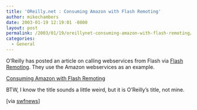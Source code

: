 ```yaml
---
title: 'OReilly.net : Consuming Amazon with Flash Remoting'
author: mikechambers
date: 2003-01-19 12:19:01 -0800
layout: post
permalink: /2003/01/19/oreillynet-consuming-amazon-with-flash-remoting/
categories:
  - General
---
```



O&#8217;Reilly has posted an article on calling webservices from Flash via [Flash Remoting][1]. They use the Amazon webservices as an example.

[Consuming Amazon with Flash Remoting][2]

BTW, I know the title sounds a little weird, but it is O&#8217;Reilly&#8217;s title, not mine.

[via [swfnews][3]]

 [1]: http://www.macromedia.com/software/flashremoting/
 [2]: http://www.oreillynet.com/pub/a/javascript/2003/01/09/flash.html
 [3]: http://www.swfnews.com